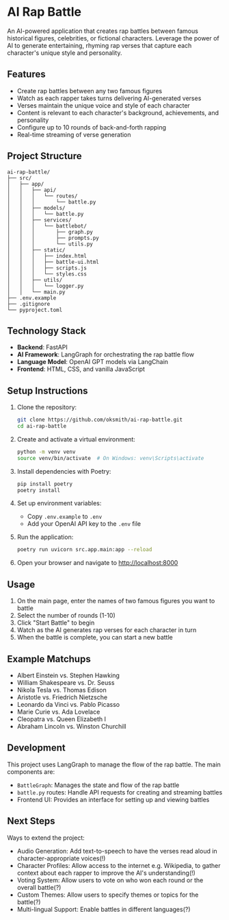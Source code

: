 # AI Rap Battle

An AI-powered application that creates rap battles between famous historical figures, celebrities, or fictional characters. Leverage the power of AI to generate entertaining, rhyming rap verses that capture each character's unique style and personality.

## Features

- Create rap battles between any two famous figures
- Watch as each rapper takes turns delivering AI-generated verses
- Verses maintain the unique voice and style of each character
- Content is relevant to each character's background, achievements, and personality
- Configure up to 10 rounds of back-and-forth rapping
- Real-time streaming of verse generation

## Project Structure

```
ai-rap-battle/
├── src/
│   ├── app/
│   │   ├── api/
│   │   │   └── routes/
│   │   │       └── battle.py
│   │   ├── models/
│   │   │   └── battle.py
│   │   ├── services/
│   │   │   └── battlebot/
│   │   │       ├── graph.py
│   │   │       ├── prompts.py
│   │   │       └── utils.py
│   │   ├── static/
│   │   │   ├── index.html
│   │   │   ├── battle-ui.html
│   │   │   ├── scripts.js
│   │   │   └── styles.css
│   │   ├── utils/
│   │   │   └── logger.py
│   │   └── main.py
├── .env.example
├── .gitignore
└── pyproject.toml
```

## Technology Stack

- **Backend**: FastAPI
- **AI Framework**: LangGraph for orchestrating the rap battle flow
- **Language Model**: OpenAI GPT models via LangChain
- **Frontend**: HTML, CSS, and vanilla JavaScript

## Setup Instructions

1. Clone the repository:
   ```bash
   git clone https://github.com/oksmith/ai-rap-battle.git
   cd ai-rap-battle
   ```

2. Create and activate a virtual environment:
   ```bash
   python -m venv venv
   source venv/bin/activate  # On Windows: venv\Scripts\activate
   ```

3. Install dependencies with Poetry:
   ```bash
   pip install poetry
   poetry install
   ```

4. Set up environment variables:
   - Copy `.env.example` to `.env`
   - Add your OpenAI API key to the `.env` file

5. Run the application:
   ```bash
   poetry run uvicorn src.app.main:app --reload
   ```

6. Open your browser and navigate to [http://localhost:8000](http://localhost:8000)

## Usage

1. On the main page, enter the names of two famous figures you want to battle
2. Select the number of rounds (1-10)
3. Click "Start Battle" to begin
4. Watch as the AI generates rap verses for each character in turn
5. When the battle is complete, you can start a new battle

## Example Matchups

- Albert Einstein vs. Stephen Hawking
- William Shakespeare vs. Dr. Seuss
- Nikola Tesla vs. Thomas Edison
- Aristotle vs. Friedrich Nietzsche
- Leonardo da Vinci vs. Pablo Picasso
- Marie Curie vs. Ada Lovelace
- Cleopatra vs. Queen Elizabeth I
- Abraham Lincoln vs. Winston Churchill

## Development

This project uses LangGraph to manage the flow of the rap battle. The main components are:

- `BattleGraph`: Manages the state and flow of the rap battle
- `battle.py` routes: Handle API requests for creating and streaming battles
- Frontend UI: Provides an interface for setting up and viewing battles

## Next Steps

Ways to extend the project:
* Audio Generation: Add text-to-speech to have the verses read aloud in character-appropriate voices(!)
* Character Profiles: Allow access to the internet e.g. Wikipedia, to gather context about each rapper to improve the AI's understanding(!)
* Voting System: Allow users to vote on who won each round or the overall battle(?)
* Custom Themes: Allow users to specify themes or topics for the battle(?)
* Multi-lingual Support: Enable battles in different languages(?)

